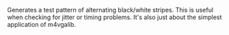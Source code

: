 Generates a test pattern of alternating black/white stripes.  This is useful
when checking for jitter or timing problems.  It's also just about the simplest
application of m4vgalib.
